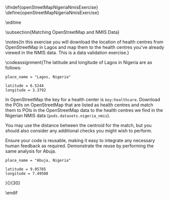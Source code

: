 \ifndef{openStreetMapNigeriaNmisExercise}
\define{openStreetMapNigeriaNmisExercise}

\editme

\subsection{Matching OpenStreetMap and NMIS Data}

\notes{In this exercise you will download the location of health centres from OpenStreetMap in Lagos and map them to the health centres you've already viewed in the NMIS data. This is a data validation exercise.}

\codeassignment{The latitude and longitude of Lagos in Nigeria are as follows:

```
place_name = "Lagos, Nigeria"

latitude = 6.5244
longitude = 3.3792
```

In OpenStreetMap the key for a health center is `key:healthcare`. Download the POIs on OpenStreetMap that are listed as health centres and match them to POIs in the OpenStreetMap data to the health centres we find in the Nigerian NMIS data (`pods.datasets.nigeria_nmis`).

You may use the distance between the centroid for the match, but you should also consider any additional checks you might wish to perform. 

Ensure your code is reusable, making it easy to integrate any necessary human feedback as required. Demonstrate the reuse by performing the same analysis for Abuja.

```
place_name = "Abuja, Nigeria"

latitude = 9.05785 
longitude = 7.49508
```
}{}{30}



\endif
